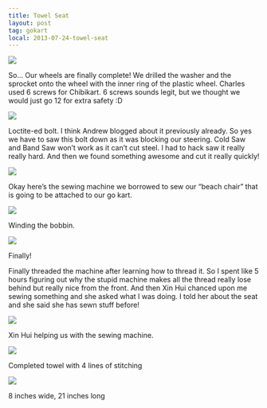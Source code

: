 ```yaml
---
title: Towel Seat
layout: post
tag: gokart
local: 2013-07-24-towel-seat
---
```


<div class="image-wrapper">
<img src="/images/{{page.local}}/1.jpg">
<p class="image-caption">So… Our wheels are finally complete! We drilled the washer and the sprocket onto the wheel with the inner ring of the plastic wheel. Charles used 6 screws for Chibikart. 6 screws sounds legit, but we thought we would just go 12 for extra safety :D</p>
</div>

<div class="image-wrapper">
<img src="/images/{{page.local}}/2.jpg">
<p class="image-caption">Loctite-ed bolt. I think Andrew blogged about it previously already. So yes we have to saw this bolt down as it was blocking our steering. Cold Saw and Band Saw won’t work as it can’t cut steel. I had to hack saw it really really hard. And then we found something awesome and cut it really quickly!</p>
</div>

<div class="image-wrapper">
<img src="/images/{{page.local}}/3.jpg">
<p class="image-caption">Okay here’s the sewing machine we borrowed to sew our “beach chair” that is going to be attached to our go kart.</p>
</div>

<div class="image-wrapper">
<img src="/images/{{page.local}}/4.jpg">
<p class="image-caption">Winding the bobbin.</p>
</div>

<div class="image-wrapper">
<img src="/images/{{page.local}}/5.jpg">
<p class="image-caption">Finally!</p>
</div>

Finally threaded the machine after learning how to thread it. So I spent like 5 hours figuring out why the stupid machine makes all the thread really lose behind but really nice from the front. And then Xin Hui chanced upon me sewing something and she asked what I was doing. I told her about the seat and she said she has sewn stuff before!

<div class="image-wrapper">
<img src="/images/{{page.local}}/6.jpg">
<p class="image-caption">Xin Hui helping us with the sewing machine.</p>
</div>

<div class="image-wrapper">
<img src="/images/{{page.local}}/7.jpg">
<p class="image-caption">Completed towel with 4 lines of stitching</p>
</div>

<div class="image-wrapper">
<img src="/images/{{page.local}}/8.jpg">
<p class="image-caption">8 inches wide, 21 inches long</p>
</div>
